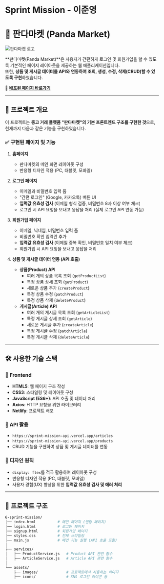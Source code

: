 # Sprint Mission - 이준영
# 🐼 판다마켓 (Panda Market)

![판다마켓 로고](https://symphonious-bavarois-c9705b.netlify.app/img/logo.png)

**판다마켓(Panda Market)**은 사용자가 간편하게 로그인 및 회원가입을 할 수 있도록 기본적인 페이지 레이아웃을 제공하는 웹 애플리케이션입니다.  
또한, **상품 및 게시글 데이터를 API와 연동하여 조회, 생성, 수정, 삭제(CRUD)할 수 있도록 구현**하였습니다.

🚀 **[배포된 페이지 바로가기](https://67bbb8ac9fca58adfbceee04--delightful-tartufo-173abd.netlify.app/)**

---

## 📌 프로젝트 개요
이 프로젝트는 **중고 거래 플랫폼 "판다마켓"의 기본 프론트엔드 구조를 구현한 것**으로, 현재까지 다음과 같은 기능을 구현하였습니다.

### ✅ **구현된 페이지 및 기능**
1. **홈페이지**
   - 판다마켓의 메인 화면 레이아웃 구성
   - 반응형 디자인 적용 (PC, 태블릿, 모바일)

2. **로그인 페이지**
   - 이메일과 비밀번호 입력 폼
   - "간편 로그인" (Google, 카카오톡) 버튼 UI
   - **입력값 유효성 검사** (이메일 형식 검증, 비밀번호 8자 이상 여부 체크)
   - 로그인 시 API 요청을 보내고 응답을 처리 (실제 로그인 API 연동 가능)

3. **회원가입 페이지**
   - 이메일, 닉네임, 비밀번호 입력 폼
   - 비밀번호 확인 입력란 추가
   - **입력값 유효성 검사** (이메일 중복 확인, 비밀번호 일치 여부 체크)
   - 회원가입 시 API 요청을 보내고 응답을 처리

4. **상품 및 게시글 데이터 연동 (API 호출)**
   - **상품(Product) API**
     - 여러 개의 상품 목록 조회 (`getProductList`)
     - 특정 상품 상세 조회 (`getProduct`)
     - 새로운 상품 추가 (`createProduct`)
     - 특정 상품 수정 (`patchProduct`)
     - 특정 상품 삭제 (`deleteProduct`)
   - **게시글(Article) API**
     - 여러 개의 게시글 목록 조회 (`getArticleList`)
     - 특정 게시글 상세 조회 (`getArticle`)
     - 새로운 게시글 추가 (`createArticle`)
     - 특정 게시글 수정 (`patchArticle`)
     - 특정 게시글 삭제 (`deleteArticle`)

---

## 🛠 사용한 기술 스택
### 📌 **Frontend**
- **HTML5**: 웹 페이지 구조 작성
- **CSS3**: 스타일링 및 레이아웃 구성
- **JavaScript (ES6+)**: API 호출 및 데이터 처리
- **Axios**: HTTP 요청을 위한 라이브러리
- **Netlify**: 프로젝트 배포  

### 📌 **API 활용**
- `https://sprint-mission-api.vercel.app/articles`
- `https://sprint-mission-api.vercel.app/products`
- CRUD 기능을 구현하여 상품 및 게시글 데이터를 연동

### 📌 **디자인 원칙**
- `display: flex`를 적극 활용하여 레이아웃 구성
- 반응형 디자인 적용 (PC, 태블릿, 모바일)
- 사용자 경험(UX) 향상을 위한 **입력값 유효성 검사 및 에러 처리**

---

## 📂 프로젝트 구조
```bash
6-sprint-mission/
│── index.html          # 메인 페이지 (랜딩 페이지)
│── login.html          # 로그인 페이지
│── signup.html         # 회원가입 페이지
│── styles.css          # 전체 스타일링
│── main.js             # 메인 기능 실행 (API 호출 포함)
│
├── services/
│   ├── ProductService.js   # Product API 관련 함수
│   ├── ArticleService.js   # Article API 관련 함수
│
└── assets/
    ├── images/             # 프로젝트에서 사용하는 이미지
    ├── icons/              # SNS 로그인 아이콘 등
